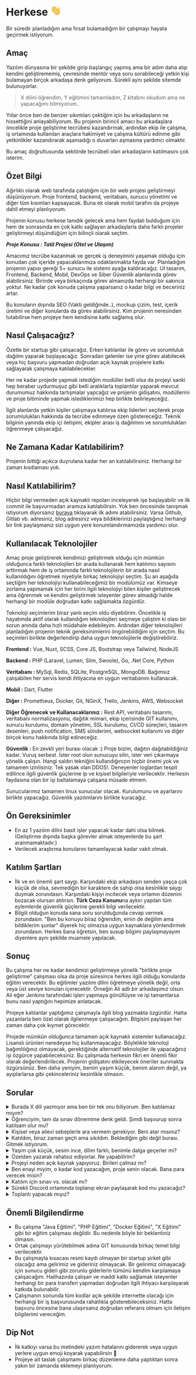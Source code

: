 # Herkese <img src="hi.gif" width="30px">

Bir süredir planladığım ama fırsat bulamadığım bir çalışmayı hayata geçirmek istiyorum. 


## Amaç

Yazılım dünyasına bir şekilde girip başlangıç yapmış ama bir adım daha atıp kendini geliştirememiş, çevresinde mentör veya soru sorabileceği yetkin kişi bulamayan birçok arkadaşa denk geliyorum. Sürekli aynı şekilde sitemde bulunuyorlar. 
    
> X dilini öğrendim, Y eğitimini tamamladım, Z kitabını okudum ama ne yapacağımı bilmiyorum..

Yıllar önce ben de benzer sıkıntıları çektiğim için bu arkadaşların ne hissettiğini anlayabiliyorum. Bu projenin birincil amacı bu arkadaşlara öncelikle proje geliştirme tecrübesi kazandırmak, ardından ekip ile çalışma, iş ortamında kullanılan araçlara hakimiyet ve çalışma kültürü edinme gibi yetkinlikler kazandırarak aşamadığı o duvarları aşmasına yardımcı olmaktır. 

Bu amaç doğrultusunda sektörde tecrübeli olan arkadaşların katılmasını çok isterim.


## Özet Bilgi

Ağırlıklı olarak web tarafında çalıştığım için bir web projesi geliştirmeyi düşünüyorum. Proje frontend, backend, veritabanı, sunucu yönetimi ve diğer tüm kısımları kapsayacak. Buna ek olarak mobil tarafını da projeye dahil etmeyi planlıyorum.

Projenin konusu herkese tanıdık gelecek ama hem faydalı bulduğum için hem de sonrasında en çok katkı sağlayan arkadaşlarla daha farklı projeler geliştirmeyi düşündüğüm için bilinçli olarak seçtim. 

***Proje Konusu : Tatil Projesi (Otel ve Ulaşım)***

Amacımız tecrübe kazanmak ve gerçek iş deneyimini yaşamak olduğu için konudan çok içeride yapacaklarımıza odaklanmakta fayda var. Planladığım projenin yapısı gereği 5+ sunucu ile sistemi ayağa kaldıracağız. UI tasarım, Frontend, Backend, Mobil, DevOps ve Siber Güvenlik alanlarında görev alabilirsiniz. Birinde veya birkaçında görev almanızda herhangi bir sakınca yoktur. Ne kadar çok konuda çalışma yaparsanız o kadar bilgi ve beceriniz artar.

Bu konuların dışında SEO (Vakti geldiğinde..), mockup çizim, test, içerik üretimi ve diğer konularda da görev alabilirsiniz. Kim projenin neresinden tutabilirse hem projeye hem kendisine katkı sağlamış olur. 


## Nasıl Çalışacağız?

Özetle bir startup gibi çalışacağız. Erken katılanlar ile görev ve sorumluluk dağılmı yaparak başlayacağız. Sonradan gelenler ise yine görev alabilecek veya hiç başvuru yapmadan doğrudan açık kaynak projelere katkı sağlayarak çalışmaya katılabilecekler.

Her ne kadar projede yapmak istediğim modüller belli olsa da projeyi sanki hep beraber uydurmuşuz gibi belli aralıklarla toplantılar yaparak mevcut durumumuz hakkında tartışmalar yapcağız ve projenin gidişatını, modüllerini ve proje bitiminde yapmak istediklerimizi hep birlikte belirleyeceğiz.

İlgili alanlarda yetkin kişiler çalışmaya katılırsa ekip liderleri seçilerek proje sorumlulukları hakkında da tecrübe edinmeye özen göstereceğiz. Teknik bilginin yanında ekip içi iletişimi, ekipler arası iş  dağılımını ve sorumlulukları öğrenmeye çalışacağız.


## Ne Zamana Kadar Katılabilirim?

Projenin bittiği açıkca duyrulana kadar her an katılabilirsiniz. Herhangi bir zaman kısıtlaması yok.


## Nasıl Katılabilirim?

Hiçbir bilgi vermeden açık kaynaklı repoları inceleyerek işe başlayabilir ve ilk commit ile başvurmadan aramıza katılabilirsin. Yok ben öncesinde tanışmak istiyorum diyorsanız [buraya](https://www.sakirmehmetoglu.com.tr/iletisim) tıklayarak ilk adımı atabilirsiniz. Varsa Github, Gitlab vb. adresiniz, blog adresiniz veya bildiklerinizi paylaştığınız herhangi bir link paylaşmanız sizi uygun yere konumlandırmamızda yardımcı olur.


## Kullanılacak Teknolojiler

Amaç proje geliştirerek kendimizi geliştirmek olduğu için mümkün olduğunca farklı teknolojileri bir arada kullanarak hem katılımcı sayısını arttırmak hem de iş ortamında farklı teknolojilerin bir arada nasıl kullanıldığını öğretmek niyetiyle birkaç teknolojiyi seçtim. Şu an aşağıda seçtiğim her teknolojiyi kullanabileceğimiz bir modülümüz var. Kimseye zorlama yapmamak için her birini ilgili teknolojiyi bilen kişiler geliştirecek ama öğrenmek ve kendini geliştirmek isteyenler görev almadığı halde herhangi bir modüle doğrudan katkı sağlamakta özgürdür.

Teknoloji seçimlerim biraz yanlı seçim oldu diyebilirim. Öncelikle iş hayatımda aktif olarak kullandığım teknolojileri seçmeye çalıştım ki olası bir sorun anında daha hızlı müdahale edebileyim. Ardından diğer teknolojileri planladığım projenin teknik gereksinimlerini öngörebildiğim için seçtim. Bu seçimleri birlikte değerlendirip daha uygun teknolojilerle değiştirebiliriz.

**Frontend :** Vue, Nuxt, SCSS, Core JS, Bootstrap veya Tailwind, NodeJS

**Backend :** PHP (Laravel, Lumen, Slim, Swoole), Go, .Net Core, Python

**Veritabanı :** MySql, Redis, SQLite, PostgreSQL, MongoDB. Bağımsız çalışabilen her servis kendi ihtiyacına en uygun veritabanını kullanacak.

**Mobil :** Dart, Flutter

**Diğer :** Prometheus, Docker, Git, NGinX, Trello, Jenkins, AWS, Websocket

**Diğer Öğrenecek ve Kullanacaklarınız :** Rest API, veritabanı tasarımı, veritabanı normalizasyonu, dağıtık mimari, ekip içerisinde GIT kullanımı, sunucu kurulumu, domain yönetimi, SSL kurulumu, CI/CD süreçleri, tasarım desenleri, push notification, SMS sönderimi, websocket kullanımı ve diğer birçok konu hakkında bilgi edineceğiz.

**Güvenlik :** En zevkli yeri burası olacak :) Proje bizim, dağıtın dağıtabildiğiniz kadar. Vuruş serbest. İster root olun sunucuyu silin, ister veri çıkarmaya yönelik çalışın. Hangi saldırı tekniğini kullandığınızın hiçbir önemi yok ve tamamen izinlisiniz. Tek yasak olan DDOS!. Deneyenler loglardan tespit edilince ilgili güvenlik güçlerine ip ve kişisel bilgileriyle verilecektir. Herkesin faydasına olan bir işi baltalamaya çalışana müsade etmem. 

Sunucularımız tamamen linux sunucular olacak. Kurulumunu ve ayarlarını birlikte yapacağız. Güvenlik yazılımlarını birlikte kuracağız.


## Ön Gereksinimler

- En az 1 yazılım dilini basit işler yapacak kadar dahi olsa bilmek. (Geliştirme dışında başka görevler almak isteyenlerde bu şart aranmamaktadır.)
- Verilecek araştırma konularını tamamlayacak kadar vakti olmak.


## Katılım Şartları

- İlk ve en önemli şart saygı. Karşındaki ekip arkadaşın senden yaşça çok küçük de olsa, sevmediğin bir karaktere de sahip olsa kesinlikle saygı duymak zorundasın. Karşındaki kişiyi incitecek veya ortamın düzenini bozacak olursan atılırsın. **Türk Ceza Kanunu**na aykırı yapılan tüm eylemlerde güvenlik güçlerine gerekli bilgi verilecektir.
- Bilgili olduğun konuda sana soru sorulduğunda cevap vermek zorundasın. "Ben bu konuyu biraz öğrendim, emin de değilim ama bildiklerim şunlar" diyerek hiç olmazsa uygun kaynaklara yönlendirmek zorundasın. Herkes bana öğretsin, ben susup bilgimi paylaşmayayım diyenlere aynı şekilde muamele yapılacak.


## Sonuç

Bu çalışma her ne kadar kendimizi geliştirmeye yönelik "birlikte proje geliştirme" çalışması olsa da proje süresince herkes ilgili olduğu konularda eğitim verecektir. Bu eğitimler yazılım dilini öğretmeye yönelik değil, orta veya üst seviye konuları içerecektir. Örneğin Ali adlı bir arkadaşımız olsun. Ali eğer Jenkins tarafındaki işleri yapmaya gönüllüyse ve işi tamamlarsa bunu nasıl yaptığını hepimize anlatacak.

Projeye katılanlar yaptığımız çalışmayla ilgili blog yazmakta özgürdür. Hatta yazanlarla ben özel olarak ilgilenmeye çalışacağım. Bilgisini paylaşan her zaman daha çok kıymet görecektir.

Projede mümkün olduğunca tamamen açık kaynaklı sistemler kullanacağız. Lisanslı ürünleri neredeyse hiç kullanmayacağız. Böylelikle teknoloji bağımlılığınız olmayacak, gerektiğinde alternatif teknolojiler ile yapacağınız işi özgürce yapabileceksiniz. Bu çalışmada herkesin fikri en önemli fikir olarak değerlendirilecek. Projenin gidişatını etkileyecek öneriler sunmakta özgürsünüz. Ben daha yeniyim, benim yaşım küçük, benim alanım değil, ya ayıplarlarsa gibi çekinceleriniz kesinlikle olmasın.


## Sorular

<details>
  <summary>Burada X dili yazmıyor ama ben bir tek onu biliyorum. Ben katılamaz mıyım?</summary>

Katılabilirsin. Mutlaka senin de yapabileceğin bir modül/iş çıkar. Eğer gerçekten senin bilgin çerçevesinde yapılabilecek bir iş yoksa sen yine de aramızda ol. X diliyle geliştirme yaparken kullanabileceğin diğer yan teknolojileri öğrenerek kendine fayda sağla. Katılmaktan çekinme.

</details>
<details>
  <summary>Öğrenciyim, tam da sınav dönemime denk geldi. Şimdi başvurup sonra katılsam olur mu?</summary>

Evet. Önce bir başvur tanışalım, bilgi alışverişinde bulunalım. Sonra istediğin zaman katkı sağlamaya başlarsın.

</details>
<details>
  <summary>Kişisel veya ailevi sebeplerle ara vermem gerekiyor. Beni atar mısınız?</summary>

Hayır. Gelmek de girmek de serbest. Yeter ki uygun bir dille gönül kırmadan anlaşarak ayrılalım.

</details>
<details>
  <summary>Katıldım, biraz zaman geçti ama sıkıldım. Beklediğim gibi değil burası. Gitmek istiyorum.</summary>

Yolun açık olsun. Daha güzel bir yer bulursan bize de haber ver bari biz de bir şeyler öğrenelim :)

</details>
<details>
  <summary>Yaşım çok küçük, sesim ince, dilim farklı, benimle dalga geçerler mi?</summary>

Cesareti olan denesin, anında gereken yapılır. Değerli olan sensin. Korkma katıl.

</details>
<details>
  <summary>Özelden yazarak rahatsız ediyorlar. Ne yapabilirim?</summary>

Ekran görüntülerini, sana gönderilen dosyaları, sesleri mutlaka sakla ve bana gönder. Ben de ilgili güvenlik birimlerine tüm özel bilgileriyle şikayette bulunayım. TCK boşuna yazılmadı.

</details>
<details>
  <summary>Projeyi neden açık kaynak yapıyoruz. Birileri çalmaz mı?</summary>

Burada birincil amaç ortak fayda ile gelişimimize katkı sağlamak. Çalan çalsın, kimin umrunda. Bırakın orasını ben düşüneyim.

</details>
<details>
  <summary>Ben enayi miyim, o kadar kod yazacağım, proje senin olacak. Bana para verecek misin?</summary>

Hayır. Lütfen sen katılma. Hatta iban ver para gönderelim de bizi rahatsız etme.

</details>
<details>
  <summary>Katılım için sınav vs. olacak mı?</summary>

Evet ama hayır :) Sadece sohbet edip neler bildiğini soracağım ki senin yapabileceğin en uygun işleri sana yönlendireyim. Hatta sen bana daha çok soru sor ki aklında aydınlanmamış yer kalmasın.

</details>
<details>
  <summary>Sürekli Discord ortamında toplanıp ekran paylaşarak kod mu yazacağız?</summary>

Hayır. İsteyen istediği zaman istediği kodu yazabilir. Bir iş listesi oluşturacağız ve işleri bitirdikçe GIT kullanarak yaptıklarımızı bir arada toplayacağız. İsteyen istediği zaman ekranını paylaşarak kod yazabilir. İsteyen Youtube veya Twitch yayını yapabilir. Herhangi bir engel veya kısıtlama yok.

</details>
<details>
  <summary>Toplantı yapacak mıyız?</summary>

Evet. Toplantılar konularına göre uygun zamanlarda ortak planlama sonucu belirlenecek. Her gün konuşsak dahi belirli aralıklarla sadece projenin gidişatına yönelik konuları konuşmak için özel toplantı yapacağız. Kararları mümkün olduğunca ortak almaya çalışacağız.

</details>


## Önemli Bilgilendirme

- Bu çalışma "Java Eğitimi", "PHP Eğitimi", "Docker Eğitimi", "X Eğitimi" gibi bir eğitim çalışması değildir. Bu nedenle böyle bir beklentiniz olmasın.
- Ortak çalışmayı yürütebilmek adına GIT konusunda birkaç temel bilgi verilecektir. 
- Bu çalışmayla kısacası resmi kaydı olmayan bir startup şirket gibi olacağız ama gelirimiz ve gideriniz olmayacak. Bir gelirimiz olmayacağı için sunucu gideri gibi zorunlu giderlerin tümünü kendim karşılamaya çalışacağım. Halihazırda çalışan ve maddi katkı sağlamak isteyenler herhangi bir para transferi yapmadan doğrudan ilgili ihtiyacı karşılayarak katkıda bulunabilir.
- Çalışmanın sonunda tüm kodlar açık şekilde internette olacağı için herhangi bir iş başvurusunda rahatlıkla gösterebileceksiniz. Hatta başvuru öncesine bana ulaşırsanız doğrudan referans olmam için iletişim bilgilerimi vereceğim.

## Dip Not

- İlk katkıyı varsa bu metindeki yazım hatalarını gidererek veya uygun yerlere uygun emoji koyarak yapabilirsin 🥰
- Projeye ait taslak çalışmamı birkaç düzenleme daha yaptıktan sonra yakın bir zamanda eklemeyi planlıyorum.
